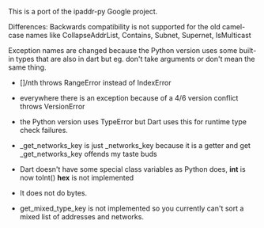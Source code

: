 This is a port of the ipaddr-py Google project.

Differences:
Backwards compatibility is not supported for the old camel-case names 
like CollapseAddrList, Contains, Subnet, Supernet, IsMulticast

Exception names are changed because the Python version uses some built-in
types that are also in dart but eg. don't take arguments or don't 
mean the same thing.

- []/nth throws RangeError instead of IndexError
- everywhere there is an exception because of a 4/6 version conflict
  throws VersionError
- the Python version uses TypeError but Dart uses this for runtime type
  check failures.
  
- _get_networks_key is just _networks_key because it is a getter and 
get _get_networks_key offends my taste buds

- Dart doesn't have some special class variables as Python does,
  __int__ is now toInt()
  __hex__ is not implemented
  
- It does not do bytes.

- get_mixed_type_key is not implemented so you currently can't sort a mixed list of 
  addresses and networks.